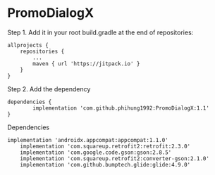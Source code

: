 # PromoDialogX

Step 1. Add it in your root build.gradle at the end of repositories:

	allprojects {
		repositories {
			...
			maven { url 'https://jitpack.io' }
		}
	}
Step 2. Add the dependency

	dependencies {
	        implementation 'com.github.phihung1992:PromoDialogX:1.1'
	}

Dependencies

	implementation 'androidx.appcompat:appcompat:1.1.0'
        implementation 'com.squareup.retrofit2:retrofit:2.3.0'
        implementation 'com.google.code.gson:gson:2.8.5'
        implementation 'com.squareup.retrofit2:converter-gson:2.1.0'
        implementation 'com.github.bumptech.glide:glide:4.9.0'
